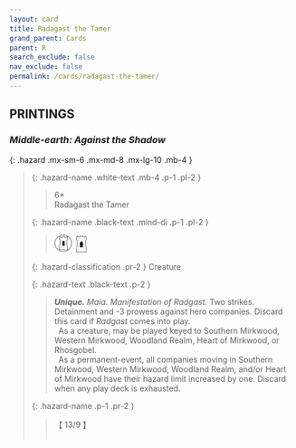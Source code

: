 ```yaml
---
layout: card
title: Radagast the Tamer
grand_parent: Cards
parent: R
search_exclude: false
nav_exclude: false
permalink: /cards/radagast-the-tamer/
---
```


## PRINTINGS


### _Middle-earth: Against the Shadow_

{: .hazard .mx-sm-6 .mx-md-8 .mx-lg-10 .mb-4 }
> {: .hazard-name .white-text .mb-4 .p-1 .pl-2 }
> > <div class="hazard-mp">6*</div>
> > <div class="card-name">Radagast the Tamer</div>
>
> {: .hazard-name .black-text .mind-di .p-1 .pl-2 }
> > ![](/assets/images/free-domain.svg)&ensp;![](/assets/images/free-hold.svg)
>
> {: .hazard-classification .pr-2 }
> Creature
>
> {: .hazard-text .black-text .p-2 }
> > _**Unique.**_ _Maia._ _Manifestation of Radgast._ Two strikes. Detainment and -3 prowess against hero companies. Discard this card if _Radgast_ comes into play. <br>&ensp;As a creature, may be played keyed to Southern Mirkwood, Western Mirkwood, Woodland Realm, Heart of Mirkwood, or Rhosgobel. <br>&ensp;As a permanent-event, all companies moving in Southern Mirkwood, Western Mirkwood, Woodland Realm, and/or Heart of Mirkwood have their hazard limit increased by one. Discard when any play deck is exhausted. 
>
> {: .hazard-name .p-1 .pr-2 }
> > <div class="card-shield">【 13/9 】</div>
> > <div class="card-corruption">&nbsp;</div>
